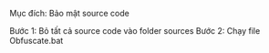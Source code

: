 Mục đích: Bảo mật source code

Bước 1: Bỏ tất cả source code vào folder sources
Bước 2: Chạy file Obfuscate.bat
